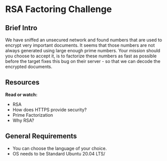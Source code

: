 # RSA Factoring Challenge

## Brief Intro

We have sniffed an unsecured network and found numbers that are used to encrypt very important documents. It seems that those numbers are not always generated using large enough prime numbers. Your mission should you choose to accept it, is to factorize these numbers as fast as possible before the target fixes this bug on their server - so that we can decode the encrypted documents.

## Resources

**Read or watch:**

 - RSA
- How does HTTPS provide security?
- Prime Factorization
- Why RSA?


## General Requirements

- You can choose the language of your choice.
- OS needs to be Standard Ubuntu 20.04 LTS/


